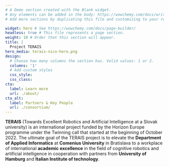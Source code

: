 ```yaml
---
# A Demo section created with the Blank widget.
# Any elements can be added in the body: https://wowchemy.com/docs/writing-markdown-latex/
# Add more sections by duplicating this file and customizing to your requirements.

widget: hero # See https://wowchemy.com/docs/page-builder/
headless: true # This file represents a page section.
weight: 10 # Order that this section will appear.
title: |
  Project TERAIS
hero_media: terais-nico-hero.png
design:
  # Choose how many columns the section has. Valid values: 1 or 2.
  columns: '1'
  # Add custom styles
  css_style:
  css_class:
cta:
  label: Learn more
  url: ./about/
cta_alt:
  label: Partners & Key People
  url: ./consortium/
---
```


<div class="mt-4 mb-3">

**TERAIS** (Towards Excellent Robotics and Artificial Intelligence at a Slovak university)
is an international project funded by the Horizon Europe programme
under the Twinning call that started at the beginning of October 2022.
The ultimate goal of the TERAIS project
is to elevate the **Department of Applied Informatics**
at **Comenius University** in Bratislava
to a workplace of international **academic excellence**
in the field of cognitive robotics and artificial intelligence
in cooperation with partners from **University of Hamburg**
and **Italian Institute of technology**.

</div>
